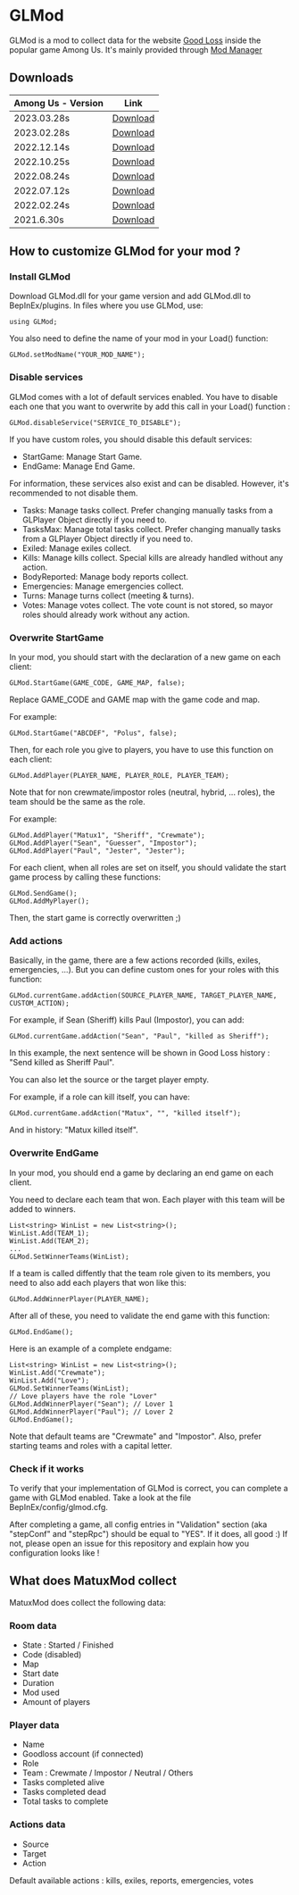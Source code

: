 # GLMod

GLMod is a mod to collect data for the website [Good Loss](https://goodloss.fr) inside the popular game Among Us.
It's mainly provided through [Mod Manager](https://goodloss.fr/github)

## Downloads


| Among Us - Version | Link |
|----------|-----------------|
| 2023.03.28s| [Download]()
| 2023.02.28s| [Download]()
| 2022.12.14s| [Download]()
| 2022.10.25s| [Download](https://github.com/MatuxGG/GLMod/releases/download/3.0.3/GLMod.dll)
| 2022.08.24s| [Download]()
| 2022.07.12s| [Download]()
| 2022.02.24s| [Download]()
| 2021.6.30s| [Download]()

## How to customize GLMod for your mod ?

### Install GLMod

Download GLMod.dll for your game version and add GLMod.dll to BepInEx/plugins.
In files where you use GLMod, use:

```
using GLMod;
```

You also need to define the name of your mod in your Load() function:

```
GLMod.setModName("YOUR_MOD_NAME");
```

### Disable services

GLMod comes with a lot of default services enabled. You have to disable each one that you want to overwrite by add this call in your Load() function :

```
GLMod.disableService("SERVICE_TO_DISABLE");
```

If you have custom roles, you should disable this default services:

- StartGame: Manage Start Game.
- EndGame: Manage End Game.

For information, these services also exist and can be disabled. However, it's recommended to not disable them.

- Tasks: Manage tasks collect. Prefer changing manually tasks from a GLPlayer Object directly if you need to.
- TasksMax: Manage total tasks collect. Prefer changing manually tasks from a GLPlayer Object directly if you need to.
- Exiled: Manage exiles collect.
- Kills: Manage kills collect. Special kills are already handled without any action.
- BodyReported: Manage body reports collect.
- Emergencies: Manage emergencies collect.
- Turns: Manage turns collect (meeting & turns).
- Votes: Manage votes collect. The vote count is not stored, so mayor roles should already work without any action.

### Overwrite StartGame

In your mod, you should start with the declaration of a new game on each client:

```
GLMod.StartGame(GAME_CODE, GAME_MAP, false);
```

Replace GAME_CODE and GAME map with the game code and map.

For example:

```
GLMod.StartGame("ABCDEF", "Polus", false);
```

Then, for each role you give to players, you have to use this function on each client:

```
GLMod.AddPlayer(PLAYER_NAME, PLAYER_ROLE, PLAYER_TEAM);
```

Note that for non crewmate/impostor roles (neutral, hybrid, ... roles), the team should be the same as the role.

For example:

```
GLMod.AddPlayer("Matux1", "Sheriff", "Crewmate");
GLMod.AddPlayer("Sean", "Guesser", "Impostor");
GLMod.AddPlayer("Paul", "Jester", "Jester");
```

For each client, when all roles are set on itself, you should validate the start game process by calling these functions:

```
GLMod.SendGame();
GLMod.AddMyPlayer();
```

Then, the start game is correctly overwritten ;)

### Add actions

Basically, in the game, there are a few actions recorded (kills, exiles, emergencies, ...).
But you can define custom ones for your roles with this function:
```
GLMod.currentGame.addAction(SOURCE_PLAYER_NAME, TARGET_PLAYER_NAME, CUSTOM_ACTION);
```

For example, if Sean (Sheriff) kills Paul (Impostor), you can add:

```
GLMod.currentGame.addAction("Sean", "Paul", "killed as Sheriff");
```

In this example, the next sentence will be shown in Good Loss history : "Send killed as Sheriff Paul".

You can also let the source or the target player empty.

For example, if a role can kill itself, you can have:

```
GLMod.currentGame.addAction("Matux", "", "killed itself");
```

And in history: "Matux killed itself".

### Overwrite EndGame

In your mod, you should end a game by declaring an end game on each client.

You need to declare each team that won. Each player with this team will be added to winners.

```
List<string> WinList = new List<string>();
WinList.Add(TEAM_1);
WinList.Add(TEAM_2);
...
GLMod.SetWinnerTeams(WinList);
```

If a team is called diffently that the team role given to its members, you need to also add each players that won like this:

```
GLMod.AddWinnerPlayer(PLAYER_NAME);
```

After all of these, you need to validate the end game with this function:

```
GLMod.EndGame();
```

Here is an example of a complete endgame:

```
List<string> WinList = new List<string>();
WinList.Add("Crewmate");
WinList.Add("Love");
GLMod.SetWinnerTeams(WinList);
// Love players have the role "Lover"
GLMod.AddWinnerPlayer("Sean"); // Lover 1
GLMod.AddWinnerPlayer("Paul"); // Lover 2
GLMod.EndGame();
```

Note that default teams are "Crewmate" and "Impostor". Also, prefer starting teams and roles with a capital letter.

### Check if it works

To verify that your implementation of GLMod is correct, you can complete a game with GLMod enabled.
Take a look at the file BepInEx/config/glmod.cfg.

After completing a game, all config entries in "Validation" section (aka "stepConf" and "stepRpc") should be equal to "YES".
If it does, all good :)
If not, please open an issue for this repository and explain how you configuration looks like !

## What does MatuxMod collect

MatuxMod does collect the following data:

### Room data

- State : Started / Finished
- Code (disabled)
- Map
- Start date
- Duration
- Mod used
- Amount of players

### Player data

- Name
- Goodloss account (if connected)
- Role
- Team : Crewmate / Impostor / Neutral / Others
- Tasks completed alive
- Tasks completed dead
- Total tasks to complete

### Actions data

- Source
- Target
- Action

Default available actions : kills, exiles, reports, emergencies, votes
